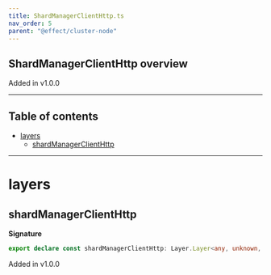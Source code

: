 ```yaml
---
title: ShardManagerClientHttp.ts
nav_order: 5
parent: "@effect/cluster-node"
---
```


## ShardManagerClientHttp overview

Added in v1.0.0

---

<h2 class="text-delta">Table of contents</h2>

- [layers](#layers)
  - [shardManagerClientHttp](#shardmanagerclienthttp)

---

# layers

## shardManagerClientHttp

**Signature**

```ts
export declare const shardManagerClientHttp: Layer.Layer<any, unknown, unknown>
```

Added in v1.0.0
